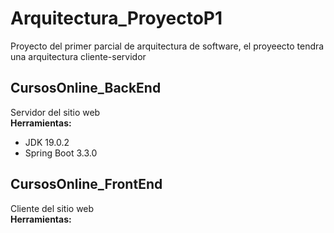 # Arquitectura_ProyectoP1
Proyecto del primer parcial de arquitectura de software, el proyeecto tendra una arquitectura cliente-servidor  


## CursosOnline_BackEnd
Servidor del sitio web  
**Herramientas:**
- JDK 19.0.2
- Spring Boot 3.3.0


## CursosOnline_FrontEnd
Cliente del sitio web  
**Herramientas:**
